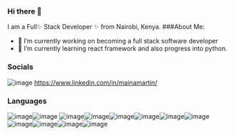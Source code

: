 ### Hi there 👋



I am a Full✨ Stack Developer ✨ from Nairobi, Kenya.
###About Me:
- 🔭 I’m currently working on becoming a full stack software developer
- 🌱 I’m currently learning react framework and also progress into python.


### Socials
![image](https://github.com/TintinSDev/TinTinSDev/assets/69876670/99450d0d-02e2-406a-9a00-af25bcae25a7/linkedin.com/in/mainamartin/)
https://www.linkedin.com/in/mainamartin/



### Languages
![image](https://github.com/TintinSDev/TinTinSDev/assets/69876670/4ffd1dc5-bf77-4001-b13d-6edad69a23d8)![image](https://github.com/TintinSDev/TinTinSDev/assets/69876670/3f9364eb-8a42-4cad-81d6-234e3aeea9de)
![image](https://github.com/TintinSDev/TinTinSDev/assets/69876670/e3fde205-744a-4bc7-bf28-6235a436084a)![image](https://github.com/TintinSDev/TinTinSDev/assets/69876670/c8e6b70f-68f8-4405-9363-cb79208cd250)![image](https://github.com/TintinSDev/TinTinSDev/assets/69876670/f63d6380-4f5e-499d-96c2-c40e88fa3936)![image](https://github.com/TintinSDev/TinTinSDev/assets/69876670/491604b1-a1ca-467c-b019-e6bf6933a365)![image](https://github.com/TintinSDev/TinTinSDev/assets/69876670/65b65335-f26c-411e-ad67-a2aba43d4941)![image](https://github.com/TintinSDev/TinTinSDev/assets/69876670/159d89d2-7540-4271-964b-e03e93a5745d)![image](https://github.com/TintinSDev/TinTinSDev/assets/69876670/61073473-2eb3-4c56-95dd-2899c2263643)![image](https://github.com/TintinSDev/TinTinSDev/assets/69876670/73cc4658-a05d-4365-b209-7f8b7877cbc8)![image](https://github.com/TintinSDev/TinTinSDev/assets/69876670/d8ef3493-ef86-41a1-9dc6-9f9ac7defb59)![image](https://github.com/TintinSDev/TinTinSDev/assets/69876670/5cf47733-e4a9-402e-a48f-5048d7ff2650)



 









